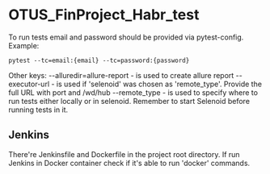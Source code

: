 # OTUS_FinProject_Habr_test
To run tests email and password should be provided via pytest-config. Example:
```
pytest --tc=email:{email} --tc=password:{password}
```

Other keys:
 --alluredir=allure-report - is used to create allure report
 --executor-url - is used if 'selenoid' was chosen as 'remote_type'. Provide the full URL with port and /wd/hub
 --remote_type - is used to specify where to run tests either locally or in selenoid. Remember to start Selenoid before running tests in it.

## Jenkins
There're Jenkinsfile and Dockerfile in the project root directory. If run Jenkins in Docker container check if it's able to run 'docker' commands.
